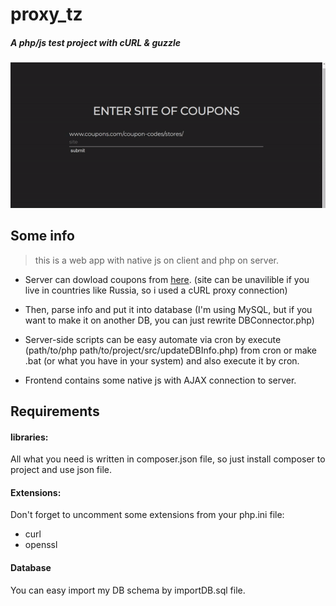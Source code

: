 # proxy_tz
##### A php/js test project with cURL & guzzle 

![presentation.gif](https://github.com/GooseGame/proxy_tz/blob/master/presentation.gif)

## Some info
> this is a web app with native js on client and php on server.
* Server can dowload coupons from [here](coupons.com).
(site can be unavilible if you live in countries like Russia, so i used a cURL proxy connection)
* Then, parse info and put it into database (I'm using MySQL, but if you want to make it on another DB, you can just rewrite DBConnector.php)
* Server-side scripts can be easy automate via cron by execute (path/to/php path/to/project/src/updateDBInfo.php) from cron or make .bat (or what you have in your system) and also execute it by cron.

* Frontend contains some native js with AJAX connection to server.

## Requirements
#### libraries:
All what you need is written in composer.json file, so just install composer to project and use json file.

#### Extensions:
Don't forget to uncomment some extensions from your php.ini file:
* curl
* openssl

#### Database
You can easy import my DB schema by importDB.sql file.

